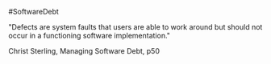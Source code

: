 #SoftwareDebt 

"Defects are system faults that users are able to work around but should not occur in a functioning software implementation."

Christ Sterling, Managing Software Debt, p50